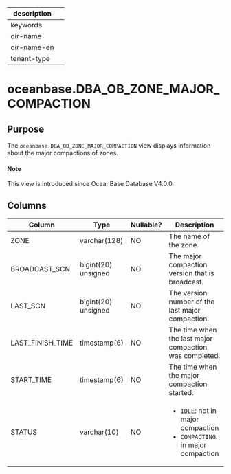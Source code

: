 | description ||
|---|---|
| keywords ||
| dir-name ||
| dir-name-en ||
| tenant-type ||

# oceanbase.DBA_OB_ZONE_MAJOR_COMPACTION

## Purpose

The `oceanbase.DBA_OB_ZONE_MAJOR_COMPACTION` view displays information about the major compactions of zones.

<main id="notice" type='explain'>
  <h4>Note</h4>
  <p>This view is introduced since OceanBase Database V4.0.0. </p>
</main>

## Columns

| Column | Type | Nullable? | Description |
|-------------------|--------------|------------|------------------|
| ZONE | varchar(128) | NO | The name of the zone. |
| BROADCAST_SCN | bigint(20) unsigned | NO | The major compaction version that is broadcast. |
| LAST_SCN | bigint(20) unsigned | NO | The version number of the last major compaction. |
| LAST_FINISH_TIME | timestamp(6) | NO | The time when the last major compaction was completed. |
| START_TIME | timestamp(6) | NO | The time when the major compaction started. |
| STATUS | varchar(10) | NO | <ul><li> `IDLE`: not in major compaction  </li><li>`COMPACTING`: in major compaction </li></ul> |
